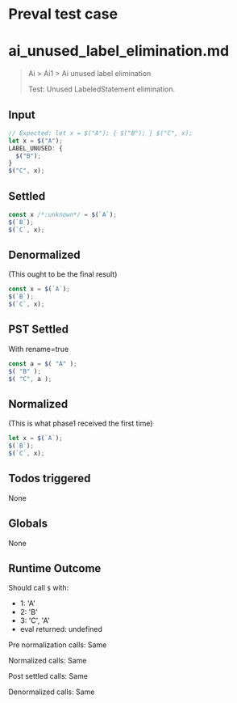 # Preval test case

# ai_unused_label_elimination.md

> Ai > Ai1 > Ai unused label elimination
>
> Test: Unused LabeledStatement elimination.

## Input

`````js filename=intro
// Expected: let x = $("A"); { $("B"); } $("C", x);
let x = $("A");
LABEL_UNUSED: {
  $("B");
}
$("C", x);
`````


## Settled


`````js filename=intro
const x /*:unknown*/ = $(`A`);
$(`B`);
$(`C`, x);
`````


## Denormalized
(This ought to be the final result)

`````js filename=intro
const x = $(`A`);
$(`B`);
$(`C`, x);
`````


## PST Settled
With rename=true

`````js filename=intro
const a = $( "A" );
$( "B" );
$( "C", a );
`````


## Normalized
(This is what phase1 received the first time)

`````js filename=intro
let x = $(`A`);
$(`B`);
$(`C`, x);
`````


## Todos triggered


None


## Globals


None


## Runtime Outcome


Should call `$` with:
 - 1: 'A'
 - 2: 'B'
 - 3: 'C', 'A'
 - eval returned: undefined

Pre normalization calls: Same

Normalized calls: Same

Post settled calls: Same

Denormalized calls: Same
